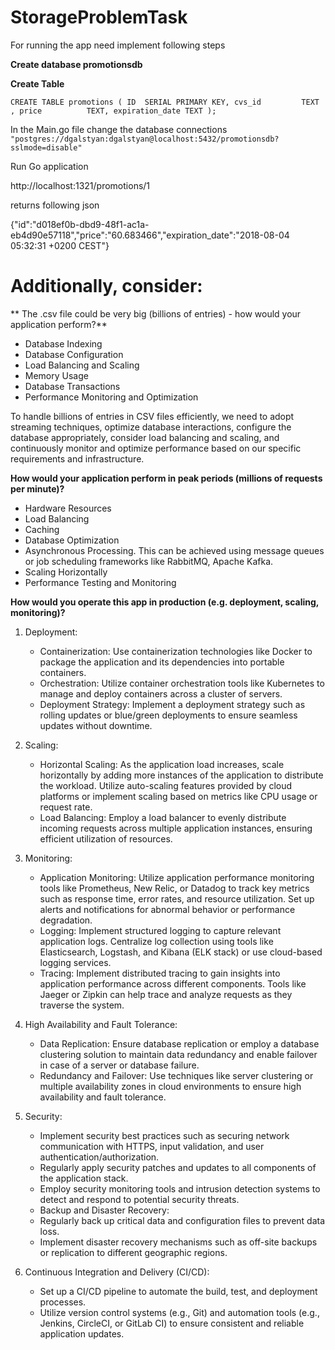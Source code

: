 # StorageProblemTask

For running the app need implement following steps

**Create database promotionsdb**

**Create Table**

`CREATE TABLE promotions (
    ID  SERIAL PRIMARY KEY,
    cvs_id         TEXT ,
    price          TEXT,
    expiration_date TEXT
);`

In the Main.go file change the database connections
`"postgres://dgalstyan:dgalstyan@localhost:5432/promotionsdb?sslmode=disable"
` 

Run Go application

http://localhost:1321/promotions/1

returns following json

{"id":"d018ef0b-dbd9-48f1-ac1a-eb4d90e57118","price":"60.683466","expiration_date":"2018-08-04 05:32:31 +0200 CEST"}

# **Additionally, consider:**

** The .csv file could be very big (billions of entries) - how would your application
perform?**

* Database Indexing
* Database Configuration
* Load Balancing and Scaling
* Memory Usage
* Database Transactions
* Performance Monitoring and Optimization

To handle billions of entries in CSV files efficiently, we need to adopt streaming techniques, 
optimize database interactions, 
configure the database appropriately, 
consider load balancing and scaling, 
and continuously monitor and optimize performance 
based on our specific requirements and infrastructure.

**How would your application perform in peak periods (millions of requests per
   minute)?**

* Hardware Resources
* Load Balancing
* Caching
* Database Optimization
* Asynchronous Processing. This can be achieved using message queues or job scheduling frameworks like RabbitMQ, Apache Kafka.
* Scaling Horizontally
* Performance Testing and Monitoring


**How would you operate this app in production (e.g. deployment, scaling, monitoring)?**

1. Deployment:

   * Containerization: Use containerization technologies like Docker to package the application and its dependencies into portable containers.
   * Orchestration: Utilize container orchestration tools like Kubernetes to manage and deploy containers across a cluster of servers.
   * Deployment Strategy: Implement a deployment strategy such as rolling updates or blue/green deployments to ensure seamless updates without downtime.

2. Scaling:

   * Horizontal Scaling: As the application load increases, scale horizontally by adding more instances of the application to distribute the workload. Utilize auto-scaling features provided by cloud platforms or implement scaling based on metrics like CPU usage or request rate.
   * Load Balancing: Employ a load balancer to evenly distribute incoming requests across multiple application instances, ensuring efficient utilization of resources.

3. Monitoring:

   * Application Monitoring: Utilize application performance monitoring tools like Prometheus, New Relic, or Datadog to track key metrics such as response time, error rates, and resource utilization. Set up alerts and notifications for abnormal behavior or performance degradation.
   * Logging: Implement structured logging to capture relevant application logs. Centralize log collection using tools like Elasticsearch, Logstash, and Kibana (ELK stack) or use cloud-based logging services.
   * Tracing: Implement distributed tracing to gain insights into application performance across different components. Tools like Jaeger or Zipkin can help trace and analyze requests as they traverse the system.

4. High Availability and Fault Tolerance:

    * Data Replication: Ensure database replication or employ a database clustering solution to maintain data redundancy and enable failover in case of a server or database failure.
    * Redundancy and Failover: Use techniques like server clustering or multiple availability zones in cloud environments to ensure high availability and fault tolerance.

5. Security:

    * Implement security best practices such as securing network communication with HTTPS, input validation, and user authentication/authorization.
    * Regularly apply security patches and updates to all components of the application stack.
    * Employ security monitoring tools and intrusion detection systems to detect and respond to potential security threats.
    * Backup and Disaster Recovery:
    * Regularly back up critical data and configuration files to prevent data loss.
    * Implement disaster recovery mechanisms such as off-site backups or replication to different geographic regions.

6. Continuous Integration and Delivery (CI/CD):

    * Set up a CI/CD pipeline to automate the build, test, and deployment processes.
    * Utilize version control systems (e.g., Git) and automation tools (e.g., Jenkins, CircleCI, or GitLab CI) to ensure consistent and reliable application updates.